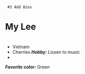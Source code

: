      #3 Add Bios
# My Lee <h1>
* Vietnam
* Cherries
***Hobby:*** Lissen to music
* 
***Favorite color:*** Green
